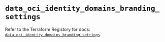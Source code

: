 # `data_oci_identity_domains_branding_settings`

Refer to the Terraform Registory for docs: [`data_oci_identity_domains_branding_settings`](https://registry.terraform.io/providers/oracle/oci/6.18.0/docs/data-sources/identity_domains_branding_settings).
